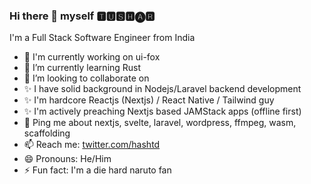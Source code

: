 ### Hi there 👋 myself 🆃🆄🆂🅷🅐🆁 

I'm a Full Stack Software Engineer from India 
- 🔭 I'm currently working on ui-fox
- 🌱 I’m currently learning Rust
- 👯 I’m looking to collaborate on 
- ✨ I have solid background in Nodejs/Laravel backend development
- ✨ I'm hardcore Reactjs (Nextjs) / React Native / Tailwind guy
- ✨ I'm actively preaching Nextjs based JAMStack apps (offline first)
- 💬 Ping me about nextjs, svelte, laravel, wordpress, ffmpeg, wasm, scaffolding
- 📫 Reach me: [twitter.com/hashtd](https://twitter.com/hashtd)
- 😄 Pronouns: He/Him
- ⚡ Fun fact: I'm a die hard naruto fan

